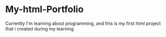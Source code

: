 # My-html-Portfolio
Currently I'm learning about programming, and this is my first html project that i created during my learning
